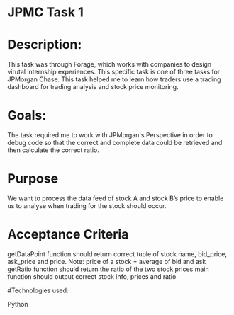 # JPMC Task 1

# Description:
This task was through Forage, which works with companies to design virutal internship experiences. This specific task is one of three tasks for JPMorgan Chase. This task helped me to learn how traders use a trading dashboard for trading analysis and stock price monitoring.

# Goals:
The task required me to work with JPMorgan's Perspective in order to debug code so that the correct and complete data could be retrieved and then calculate the correct ratio.

# Purpose
We want to process the data feed of stock A and stock B’s price to enable us to analyse when trading for the stock should occur.

# Acceptance Criteria

getDataPoint function should return correct tuple of stock name, bid_price, ask_price and price. Note: price of a stock = average of bid and ask
getRatio function should return the ratio of the two stock prices
main function should output correct stock info, prices and ratio

#Technologies used:

Python
